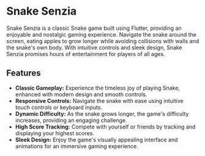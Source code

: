 


# Snake Senzia

Snake Senzia is a classic Snake game built using Flutter, providing an enjoyable and nostalgic gaming experience. Navigate the snake around the screen, eating apples to grow longer while avoiding collisions with walls and the snake's own body. With intuitive controls and sleek design, Snake Senzia promises hours of entertainment for players of all ages.

## Features

- **Classic Gameplay:** Experience the timeless joy of playing Snake, enhanced with modern design and smooth controls.
- **Responsive Controls:** Navigate the snake with ease using intuitive touch controls or keyboard inputs.
- **Dynamic Difficulty:** As the snake grows longer, the game's difficulty increases, providing an engaging challenge.
- **High Score Tracking:** Compete with yourself or friends by tracking and displaying your highest scores.
- **Sleek Design:** Enjoy the game's visually appealing interface and animations for an immersive gaming experience.




